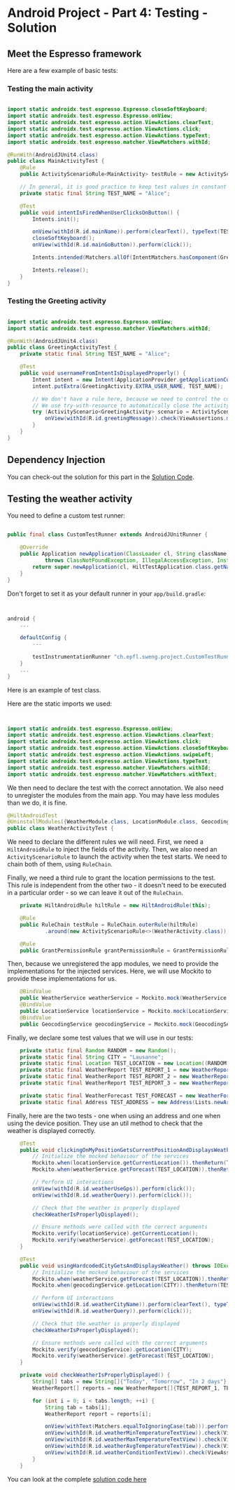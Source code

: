 # Android Project - Part 4: Testing - Solution

## Meet the Espresso framework

Here are a few example of basic tests:

### Testing the main activity

```java

import static androidx.test.espresso.Espresso.closeSoftKeyboard;
import static androidx.test.espresso.Espresso.onView;
import static androidx.test.espresso.action.ViewActions.clearText;
import static androidx.test.espresso.action.ViewActions.click;
import static androidx.test.espresso.action.ViewActions.typeText;
import static androidx.test.espresso.matcher.ViewMatchers.withId;

@RunWith(AndroidJUnit4.class)
public class MainActivityTest {
    @Rule
    public ActivityScenarioRule<MainActivity> testRule = new ActivityScenarioRule<>(MainActivity.class);

    // In general, it is good practice to keep test values in constant fields
    private static final String TEST_NAME = "Alice"; 

    @Test
    public void intentIsFiredWhenUserClicksOnButton() {
        Intents.init();

        onView(withId(R.id.mainName)).perform(clearText(), typeText(TEST_NAME));
        closeSoftKeyboard();
        onView(withId(R.id.mainGoButton)).perform(click());

        Intents.intended(Matchers.allOf(IntentMatchers.hasComponent(GreetingActivity.class.getName()), IntentMatchers.hasExtra(GreetingActivity.EXTRA_USER_NAME, TEST_NAME)));

        Intents.release();
    }
}

```

### Testing the Greeting activity

```java

import static androidx.test.espresso.Espresso.onView;
import static androidx.test.espresso.matcher.ViewMatchers.withId;

@RunWith(AndroidJUnit4.class)
public class GreetingActivityTest {
    private static final String TEST_NAME = "Alice";

    @Test
    public void usernameFromIntentIsDisplayedProperly() {
        Intent intent = new Intent(ApplicationProvider.getApplicationContext(), GreetingActivity.class);
        intent.putExtra(GreetingActivity.EXTRA_USER_NAME, TEST_NAME);

        // We don't have a rule here, because we need to control the content of the intent.
        // We use try-with-resource to automatically close the activity at the end of the test
        try (ActivityScenario<GreetingActivity> scenario = ActivityScenario.launch(intent)) {
            onView(withId(R.id.greetingMessage)).check(ViewAssertions.matches(ViewMatchers.withText(Matchers.containsString(TEST_NAME))));
        }
    }
}

```

## Dependency Injection

You can check-out the solution for this part in the [Solution Code](solution-code).

## Testing the weather activity

You need to define a custom test runner:

```java

public final class CustomTestRunner extends AndroidJUnitRunner {

    @Override
    public Application newApplication(ClassLoader cl, String className, Context context)
            throws ClassNotFoundException, IllegalAccessException, InstantiationException {
        return super.newApplication(cl, HiltTestApplication.class.getName(), context);
    }
}

```

Don't forget to set it as your default runner in your `app/build.gradle`:

```groovy


android {
    ...

    defaultConfig {
        ---

        testInstrumentationRunner "ch.epfl.sweng.project.CustomTestRunner"
    }
    ...
}
```

Here is an example of test class. 

Here are the static imports we used:

```java


import static androidx.test.espresso.Espresso.onView;
import static androidx.test.espresso.action.ViewActions.clearText;
import static androidx.test.espresso.action.ViewActions.click;
import static androidx.test.espresso.action.ViewActions.closeSoftKeyboard;
import static androidx.test.espresso.action.ViewActions.swipeLeft;
import static androidx.test.espresso.action.ViewActions.typeText;
import static androidx.test.espresso.matcher.ViewMatchers.withId;
import static androidx.test.espresso.matcher.ViewMatchers.withText;

```

We then need to declare the test with the correct annotation. We also need to unregister the modules from the main app. You may have less modules than we do, it is fine.

```java
@HiltAndroidTest
@UninstallModules({WeatherModule.class, LocationModule.class, GeocodingModule.class})
public class WeatherActivityTest {
```

We need to declare the different rules we will need. First, we need a `HiltAndroidRule` to inject the fields of the activity. Then, we also need an `ActivityScenarioRule` to launch the activity when the test starts. We need to chain both of them, using `RuleChain`.

Finally, we need a third rule to grant the location permissions to the test. This rule is independent from the other two - it doesn't need to be executed in a particular order - so we can leave it out of the `RuleChain`.

```java
    private HiltAndroidRule hiltRule = new HiltAndroidRule(this);

    @Rule
    public RuleChain testRule = RuleChain.outerRule(hiltRule)
            .around(new ActivityScenarioRule<>(WeatherActivity.class));

    @Rule
    public GrantPermissionRule grantPermissionRule = GrantPermissionRule.grant(Manifest.permission.ACCESS_COARSE_LOCATION);
```

Then, because we unregistered the app modules, we need to provide the implementations for the injected services. Here, we will use Mockito to provide these implementations for us.

```java
    @BindValue
    public WeatherService weatherService = Mockito.mock(WeatherService.class);
    @BindValue
    public LocationService locationService = Mockito.mock(LocationService.class);
    @BindValue
    public GeocodingService geocodingService = Mockito.mock(GeocodingService.class);
```

Finally, we declare some test values that we will use in our tests:

```java
    private static final Random RANDOM = new Random();
    private static final String CITY = "Lausanne";
    private static final Location TEST_LOCATION = new Location((RANDOM.nextDouble() - 0.5) * 90, (RANDOM.nextDouble() - 0.5) * 90);
    private static final WeatherReport TEST_REPORT_1 = new WeatherReport(10, 5, 15, "clear", "clear");
    private static final WeatherReport TEST_REPORT_2 = new WeatherReport(20, 15, 25, "cloudy", "cloudy");
    private static final WeatherReport TEST_REPORT_3 = new WeatherReport(30, 25, 35, "rain", "rain");

    private static final WeatherForecast TEST_FORECAST = new WeatherForecast(new WeatherReport[]{TEST_REPORT_1, TEST_REPORT_2, TEST_REPORT_3});
    private static final Address TEST_ADDRESS = new Address(Lists.newArrayList("Avenue Piccard 1", CITY, "Switzerland"));
```

Finally, here are the two tests - one when using an address and one when using the device position. They use an util method to check that the weather is displayed correctly.

```java
    @Test
    public void clickingOnMyPositionGetsCurrentPositionAndDisplaysWeather() throws IOException {
        // Initialize the mocked behaviour of the services
        Mockito.when(locationService.getCurrentLocation()).thenReturn(TEST_LOCATION);
        Mockito.when(weatherService.getForecast(TEST_LOCATION)).thenReturn(TEST_FORECAST);

        // Perform UI interactions
        onView(withId(R.id.weatherUseGps)).perform(click());
        onView(withId(R.id.weatherQuery)).perform(click());

        // Check that the weather is properly displayed
        checkWeatherIsProperlyDisplayed();

        // Ensure methods were called with the correct arguments
        Mockito.verify(locationService).getCurrentLocation();
        Mockito.verify(weatherService).getForecast(TEST_LOCATION);
    }

    @Test
    public void usingHardcodedCityGetsAndDisplaysWeather() throws IOException {
        // Initialize the mocked behaviour of the services
        Mockito.when(weatherService.getForecast(TEST_LOCATION)).thenReturn(TEST_FORECAST);
        Mockito.when(geocodingService.getLocation(CITY)).thenReturn(TEST_LOCATION);

        // Perform UI interactions
        onView(withId(R.id.weatherCityName)).perform(clearText(), typeText(CITY), closeSoftKeyboard());
        onView(withId(R.id.weatherQuery)).perform(click());

        // Check that the weather is properly displayed
        checkWeatherIsProperlyDisplayed();

        // Ensure methods were called with the correct arguments
        Mockito.verify(geocodingService).getLocation(CITY);
        Mockito.verify(weatherService).getForecast(TEST_LOCATION);
    }

    private void checkWeatherIsProperlyDisplayed() {
        String[] tabs = new String[]{"Today", "Tomorrow", "In 2 days"};
        WeatherReport[] reports = new WeatherReport[]{TEST_REPORT_1, TEST_REPORT_2, TEST_REPORT_3};

        for (int i = 0; i < tabs.length; ++i) {
            String tab = tabs[i];
            WeatherReport report = reports[i];

            onView(withText(Matchers.equalToIgnoringCase(tab))).perform(click());
            onView(withId(R.id.weatherMinTemperatureTextView)).check(ViewAssertions.matches(withText(String.format("%.1f", report.minimumTemperature))));
            onView(withId(R.id.weatherMaxTemperatureTextView)).check(ViewAssertions.matches(withText(String.format("%.1f", report.maximalTemperature))));
            onView(withId(R.id.weatherAvgTemperatureTextView)).check(ViewAssertions.matches(withText(String.format("%.1f", report.averageTemperature))));
            onView(withId(R.id.weatherConditionTextView)).check(ViewAssertions.matches(withText(report.weatherType)));
        }
    }
```

You can look at the complete [solution code here](solution-codes)